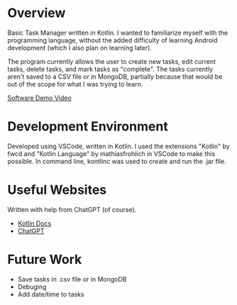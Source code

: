 # Overview

Basic Task Manager written in Kotlin. I wanted to familiarize myself with the programming language, without the added difficulty of learning Android development (which I also plan on learning later).

The program currently allows the user to create new tasks, edit current tasks, delete tasks, and mark tasks as "complete". The tasks currently aren't saved to a CSV file or in MongoDB, partially because that would be out of the scope for what I was trying to learn.

[Software Demo Video](http://youtube.link.goes.here)

# Development Environment

Developed using VSCode, written in Kotlin. I used the extensions "Kotlin" by fwcd and "Kotlin Language" by mathiasfrohlich in VSCode to make this possible. In command line, kontlinc was used to create and run the .jar file.

# Useful Websites

Written with help from ChatGPT (of course).

- [Kotlin Docs](https://kotlinlang.org/)
- [ChatGPT](https://chat.openai.com)

# Future Work

- Save tasks in .csv file or in MongoDB
- Debuging
- Add date/time to tasks
